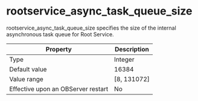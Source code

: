 rootservice_async_task_queue_size
======================================================

rootservice_async_task_queue_size specifies the size of the internal asynchronous task queue for Root Service.


| **Property** | **Description** |
|------------------|---------------|
| Type | Integer |
| Default value | 16384 |
| Value range | \[8, 131072\] |
| Effective upon an OBServer restart | No |



